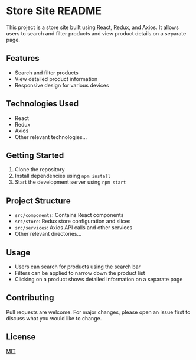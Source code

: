 # Store Site README

This project is a store site built using React, Redux, and Axios. It allows users to search and filter products and view product details on a separate page.

## Features
- Search and filter products
- View detailed product information
- Responsive design for various devices

## Technologies Used
- React
- Redux
- Axios
- Other relevant technologies...

## Getting Started
1. Clone the repository
2. Install dependencies using `npm install`
3. Start the development server using `npm start`

## Project Structure
- `src/components`: Contains React components
- `src/store`: Redux store configuration and slices
- `src/services`: Axios API calls and other services
- Other relevant directories...

## Usage
- Users can search for products using the search bar
- Filters can be applied to narrow down the product list
- Clicking on a product shows detailed information on a separate page

## Contributing
Pull requests are welcome. For major changes, please open an issue first to discuss what you would like to change.

## License
[MIT](https://choosealicense.com/licenses/mit/)